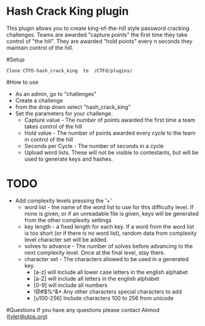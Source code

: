 # Hash Crack King plugin

This plugin allows you to create king-of-the-hill style password cracking challenges.  Teams are awarded "capture points" the first time they take control of "the hill".  They are awarded "hold points" every n seconds they maintain control of the hill.  


#Setup


    Clone CTFD-hash_crack_king  to  /CTFd/plugins/
    

#How to use
- As an admin, go to "challenges" 
- Create a challenge 
- from the drop down select "hash_crack_king"
- Set the parameters for your challenge.
  - Capture value - The number of points awarded the first time a team takes control of the hill
  - Hold value - The number of points awarded every cycle to the team in control of the hill
  - Seconds per Cycle - The number of seconds in a cycle
  - Upload word lists.  These will not be visible to contestants, but will be used to generate keys and hashes.
# TODO
  - Add complexity levels pressing the '+'
    - word list - the name of the word list to use for this difficulty level.  If none is given, or if an unreadable file is given, keys will be generated from the other complexity settings
    - key length - a fixed length for each key.  If a word from the word list is too short (or if there is no word list), random data from complexity level character set will be added.
    - solves to advance - The number of solves before advancing to the next complexity level.  Once at the final level, stay there.
    - character set - The characters allowed to be used in a generated key.
        - [a-z] will include all lower case letters in the english alphabet
        - [a-Z] will include all letters in the english alphabet
        - [0-9] will include all numbers
        - !@#$%^&* Any other characters special characters to add
        - [u100-256] Include characters 100 to 256 from unicode
  

#Questions
If you have any questions please contact Akmod (tyler@utos.org)